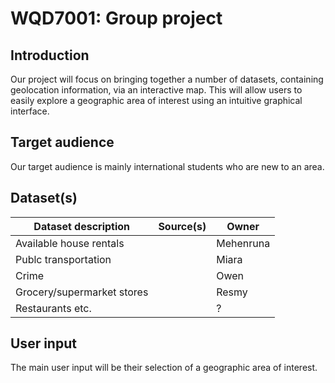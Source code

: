 # WQD7001: Group project
## Introduction
Our project will focus on bringing together a number of datasets, containing geolocation information, via an interactive map. This will allow users to easily explore a geographic area of interest using an intuitive graphical interface.

## Target audience
Our target audience is mainly international students who are new to an area.

## Dataset(s)
| Dataset description        | Source(s) | Owner     |
|----------------------------|-----------|-----------|
| Available house rentals    |           | Mehenruna |
| Publc transportation       |           | Miara     |
| Crime                      |           | Owen      |
| Grocery/supermarket stores |           | Resmy     |
| Restaurants etc.           |           | ?         |

## User input
The main user input will be their selection of a geographic area of interest.

